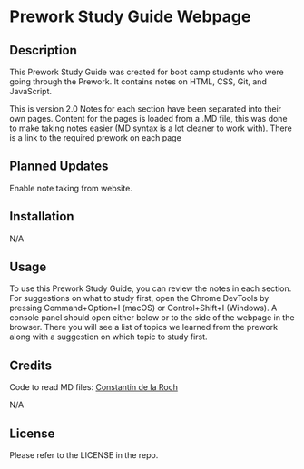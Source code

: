 # Prework Study Guide Webpage

## Description

This Prework Study Guide was created for boot camp students who were going through the Prework. It contains notes on HTML, CSS, Git, and JavaScript.

This is version 2.0
Notes for each section have been separated into their own pages.
Content for the pages is loaded from a .MD file, this was done to make taking notes easier (MD syntax  is a lot cleaner to work with).
There is a link to the required prework on each page

## Planned Updates

Enable note taking from website.

## Installation

N/A

## Usage

To use this Prework Study Guide, you can review the notes in each section. For suggestions on what to study first, open the Chrome DevTools by pressing Command+Option+I (macOS) or Control+Shift+I (Windows). A console panel should open either below or to the side of the webpage in the browser. There you will see a list of topics we learned from the prework along with a suggestion on which topic to study first.

## Credits
Code to read MD files: [Constantin de la Roch](https://stackoverflow.com/users/9428538/constantin-de-la-roche)

N/A

## License

Please refer to the LICENSE in the repo.